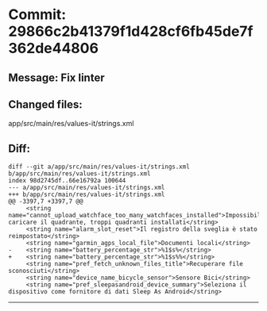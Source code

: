 # Commit: 29866c2b41379f1d428cf6fb45de7f362de44806
## Message: Fix linter
## Changed files:
app/src/main/res/values-it/strings.xml

## Diff:
```
diff --git a/app/src/main/res/values-it/strings.xml b/app/src/main/res/values-it/strings.xml
index 98d2745df..66e16792a 100644
--- a/app/src/main/res/values-it/strings.xml
+++ b/app/src/main/res/values-it/strings.xml
@@ -3397,7 +3397,7 @@
     <string name="cannot_upload_watchface_too_many_watchfaces_installed">Impossibile caricare il quadrante, troppi quadranti installati</string>
     <string name="alarm_slot_reset">Il registro della sveglia è stato reimpostato</string>
     <string name="garmin_agps_local_file">Documenti locali</string>
-    <string name="battery_percentage_str">%1$s%</string>
+    <string name="battery_percentage_str">%1$s%%</string>
     <string name="pref_fetch_unknown_files_title">Recuperare file sconosciuti</string>
     <string name="device_name_bicycle_sensor">Sensore Bici</string>
     <string name="pref_sleepasandroid_device_summary">Seleziona il dispositivo come fornitore di dati Sleep As Android</string>
```
-----------------------------------
